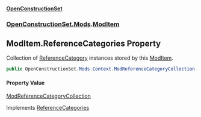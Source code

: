 #### [OpenConstructionSet](index.md 'index')
### [OpenConstructionSet.Mods](index.md#OpenConstructionSet_Mods 'OpenConstructionSet.Mods').[ModItem](RZThR5Y52fbBYJ8EaGN2IQ.md 'OpenConstructionSet.Mods.ModItem')
## ModItem.ReferenceCategories Property
Collection of [ReferenceCategory](EE2faYCOBw8RCxMlUf_j8A.md 'OpenConstructionSet.Data.ReferenceCategory') instances stored by this [ModItem](RZThR5Y52fbBYJ8EaGN2IQ.md 'OpenConstructionSet.Mods.ModItem').  
```csharp
public OpenConstructionSet.Mods.Context.ModReferenceCategoryCollection ReferenceCategories { get; }
```
#### Property Value
[ModReferenceCategoryCollection](snyiPc_NUnWDv_X33jcEYg.md 'OpenConstructionSet.Mods.Context.ModReferenceCategoryCollection')

Implements [ReferenceCategories](MeC8iE9EFTkPR5KGpcTCbQ.md 'OpenConstructionSet.Data.IItem.ReferenceCategories')  
